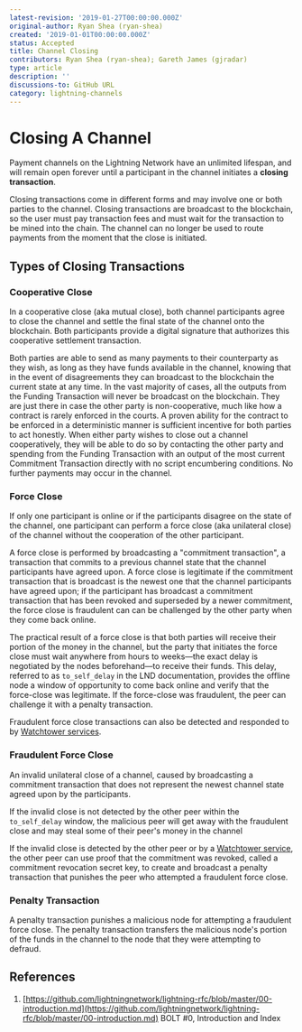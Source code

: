 ```yaml
---
latest-revision: '2019-01-27T00:00:00.000Z'
original-author: Ryan Shea (ryan-shea)
created: '2019-01-01T00:00:00.000Z'
status: Accepted
title: Channel Closing
contributors: Ryan Shea (ryan-shea); Gareth James (gjradar)
type: article
description: ''
discussions-to: GitHub URL
category: lightning-channels
---
```


# Closing A Channel

Payment channels on the Lightning Network have an unlimited lifespan, and will remain open forever until a participant in the channel initiates a **closing transaction**.

Closing transactions come in different forms and may involve one or both parties to the channel.  Closing transactions are broadcast to the blockchain, so the user must pay transaction fees and must wait for the transaction to be mined into the chain.  The channel can no longer be used to route payments from the moment that the close is initiated.

## Types of Closing Transactions

### Cooperative Close

In a cooperative close \(aka mutual close\), both channel participants agree to close the channel and settle the final state of the channel onto the blockchain.  Both participants provide a digital signature that authorizes this cooperative settlement transaction.

Both parties are able to send as many payments to their counterparty as they wish, as long as they have funds available in the channel, knowing that in the event of disagreements they can broadcast to the blockchain the current state at any time. In the vast majority of cases, all the outputs from the Funding Transaction will never be broadcast on the blockchain. They are just there in case the other party is non-cooperative, much like how a contract is rarely enforced in the courts. A proven ability for the contract to be enforced in a deterministic manner is sufficient incentive for both parties to act honestly. When either party wishes to close out a channel cooperatively, they will be able to do so by contacting the other party and spending from the Funding Transaction with an output of the most current Commitment Transaction directly with no script encumbering conditions. No further payments may occur in the channel.

### Force Close

If only one participant is online or if the participants disagree on the state of the channel, one participant can perform a force close \(aka unilateral close\) of the channel without the cooperation of the other participant.

A force close is performed by broadcasting a "commitment transaction", a transaction that commits to a previous channel state that the channel participants have agreed upon.  A force close is legitimate if the commitment transaction that is broadcast is the newest one that the channel participants have agreed upon; if the participant has broadcast a commitment transaction that has been revoked and superseded by a newer commitment, the force close is fraudulent can can be challenged by the other party when they come back online.

The practical result of a force close is that both parties will receive their portion of the money in the channel, but the party that initiates the force close must wait anywhere from hours to weeks—the exact delay is negotiated by the nodes beforehand—to receive their funds.  This delay, referred to as `to_self_delay` in the LND documentation, provides the offline node a window of opportunity to come back online and verify  that the force-close was legitimate.  If the force-close was fraudulent, the peer can challenge it with a penalty transaction.

Fraudulent force close transactions can also be detected and responded to by [Watchtower services](../research/watchtowers.md).

### Fraudulent Force Close

An invalid unilateral close of a channel, caused by broadcasting a commitment transaction that does not represent the newest channel state agreed upon by the participants.

If the invalid close is not detected by the other peer within the `to_self_delay` window, the malicious peer will get away with the fraudulent close and may steal some of their peer's money in the channel

If the invalid close is detected by the other peer or by a [Watchtower service](../research/watchtowers.md), the other peer can use proof that the commitment was revoked, called a commitment revocation secret key, to create and broadcast a penalty transaction that punishes the peer who attempted a fraudulent force close.

### Penalty Transaction

A penalty transaction punishes a malicious node for attempting a fraudulent force close.  The penalty transaction transfers the malicious node's portion of the funds in the channel to the node that they were attempting to defraud.

## References

1. [https://github.com/lightningnetwork/lightning-rfc/blob/master/00-introduction.md](https://github.com/lightningnetwork/lightning-rfc/blob/master/00-introduction.md) BOLT \#0, Introduction and Index

